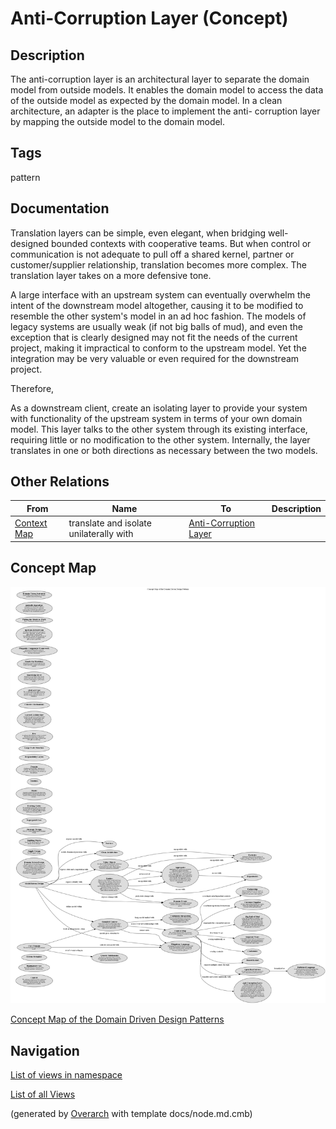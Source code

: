 
# Anti-Corruption Layer (Concept)
## Description
The anti-corruption layer is an architectural layer to separate the domain
model from outside models. It enables the domain model to access the data of
the outside model as expected by the domain model.
In a clean architecture, an adapter is the place to implement the anti-
corruption layer by mapping the outside model to the domain model.


## Tags
pattern

## Documentation
Translation layers can be simple, even elegant, when bridging well-designed
bounded contexts with cooperative teams. But when control or communication is
not adequate to pull off a shared kernel, partner or customer/supplier
relationship, translation becomes more complex. The translation layer takes on
a more defensive tone.

A large interface with an upstream system can eventually overwhelm the intent
of the downstream model altogether, causing it to be modified to resemble the
other system's model in an ad hoc fashion. The models of legacy systems are
usually weak (if not big balls of mud), and even the exception that is clearly
designed may not fit the needs of the current project, making it impractical to
conform to the upstream model. Yet the integration may be very valuable or even
required for the downstream project.

Therefore,

As a downstream client, create an isolating layer to provide your system with
functionality of the upstream system in terms of your own domain model.
This layer talks to the other system through its existing interface, requiring
little or no modification to the other system. Internally, the layer translates
in one or both directions as necessary between the two models.
## Other Relations
| From | Name | To | Description |
|---|---|---|---|
| [Context Map](../../software-development/domain-driven-design/c-context-map.md) | translate and isolate unilaterally with | [Anti-Corruption Layer](../../software-development/domain-driven-design/c-anti-corruption-layer.md) |  |

## Concept Map
![Concept Map of the Domain Driven Design Patterns](../../software-development/domain-driven-design/concept-view.png)

[Concept Map of the Domain Driven Design Patterns](../../software-development/domain-driven-design/concept-view.md)


## Navigation
[List of views in namespace](./views-in-namespace.md)

[List of all Views](../../views.md)


(generated by [Overarch](https://github.com/soulspace-org/overarch) with template docs/node.md.cmb)
